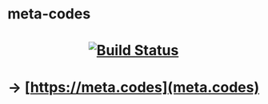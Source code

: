 # meta-codes

# <p align="center">[![Build Status](https://travis-ci.org/florianmaxim/meta-codes.svg?branch=master)](https://travis-ci.org/florianmaxim/meta-codes)</p>

# <p align="center"> → [https://meta.codes](meta.codes)</p>